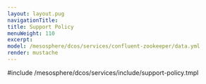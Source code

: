 ```yaml
---
layout: layout.pug
navigationTitle:
title: Support Policy
menuWeight: 110
excerpt:
model: /mesosphere/dcos/services/confluent-zookeeper/data.yml
render: mustache
---
```


#include /mesosphere/dcos/services/include/support-policy.tmpl
